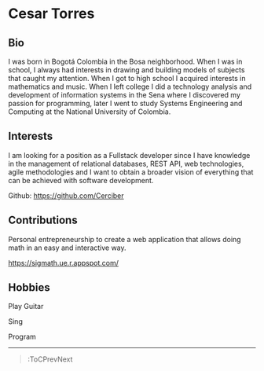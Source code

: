 # Cesar Torres

## Bio

I was born in Bogotá Colombia in the Bosa neighborhood. When I was in school, I always had interests in drawing and building models of subjects that caught my attention. When I got to high school I acquired interests in mathematics and music. When I left college I did a technology analysis and development of information systems in the Sena where I discovered my passion for programming, later I went to study Systems Engineering and Computing at the National University of Colombia.

## Interests

I am looking for a position as a Fullstack developer since I have knowledge in the management of relational databases, REST API, web technologies, agile methodologies and I want to obtain a broader vision of everything that can be achieved with software development.

Github: https://github.com/Cerciber


## Contributions

Personal entrepreneurship to create a web application that allows doing math in an easy and interactive way.

https://sigmath.ue.r.appspot.com/


## Hobbies

Play Guitar

Sing

Program

------------------------------------------------------------------

> :ToCPrevNext